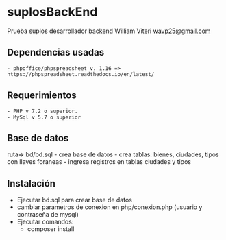 # suplosBackEnd
Prueba suplos desarrollador backend
William Viteri <wavp25@gmail.com>

## Dependencias usadas
	- phpoffice/phpspreadsheet v. 1.16 => https://phpspreadsheet.readthedocs.io/en/latest/

## Requerimientos
	- PHP v 7.2 o superior.
	- MySql v 5.7 o superior

## Base de datos
ruta=> bd/bd.sql
	- crea base de datos
	- crea tablas: bienes, ciudades, tipos con llaves foraneas
	- ingresa registros en tablas ciudades y tipos

## Instalación
- Ejecutar bd.sql para crear base de datos
- cambiar parametros de conexion en php/conexion.php (usuario y contraseña de mysql)
- Ejecutar comandos:
	- composer install
